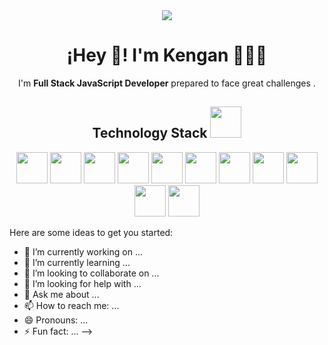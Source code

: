 <div id="header" align="center">
  <img src="https://i.redd.it/1rsjt6gadpo21.gif"/>
  <h1 align="center">¡Hey 👋! I'm Kengan 👨🏻‍💻</h3>
</div>

<p align="center">I'm <strong>Full Stack JavaScript Developer</strong> prepared to face great challenges .<br /></p>

<h2 align="center">Technology Stack <img src="https://github.com/ritik307/ritik307/blob/main/images/laptop.gif" width="50"></h2>

<p align="center">  
  <img src="https://cdn.jsdelivr.net/gh/devicons/devicon/icons/react/react-original.svg" width="50"/>
  <img src="https://cdn.jsdelivr.net/gh/devicons/devicon/icons/angularjs/angularjs-original.svg" width="50"/>
  <img src="https://cdn.jsdelivr.net/gh/devicons/devicon/icons/nodejs/nodejs-original.svg"  width="50"/>
  <img src="https://cdn.jsdelivr.net/gh/devicons/devicon/icons/spring/spring-original.svg" width="50"/>
  <img src="https://cdn.jsdelivr.net/gh/devicons/devicon/icons/javascript/javascript-original.svg" width="50" />
  <img src="https://cdn.jsdelivr.net/gh/devicons/devicon/icons/html5/html5-original.svg" width="50"/>
  <img src="https://cdn.jsdelivr.net/gh/devicons/devicon/icons/css3/css3-original.svg" width="50" />
  <img src="https://upload.wikimedia.org/wikipedia/commons/1/18/ISO_C%2B%2B_Logo.svg" height="50"/>
  <img src="https://cdn.jsdelivr.net/gh/devicons/devicon/icons/docker/docker-original.svg" width="50"/>
  <img src="https://cdn.jsdelivr.net/gh/devicons/devicon/icons/mongodb/mongodb-original.svg" width="50"/>
  <img src="https://cdn.jsdelivr.net/gh/devicons/devicon/icons/git/git-original.svg" width="50"/>
</p>

<!--
<p align = "center">
  <img src="https://github-readme-stats.vercel.app/api?username=Andrewslaxe&hide=contribs,prs&theme=radical&" height="150">
  <img src = "https://github-readme-stats.vercel.app/api/top-langs/?username=Andrewslaxe&hide_progress=true&theme=radical" height="150">
</p>

<!--
**Andrewslaxe/Andrewslaxe** is a ✨ _special_ ✨ repository because its `README.md` (this file) appears on your GitHub profile.
-->
Here are some ideas to get you started:

- 🔭 I’m currently working on ...
- 🌱 I’m currently learning ...
- 👯 I’m looking to collaborate on ...
- 🤔 I’m looking for help with ...
- 💬 Ask me about ...
- 📫 How to reach me: ...
- 😄 Pronouns: ...
- ⚡ Fun fact: ...
-->

